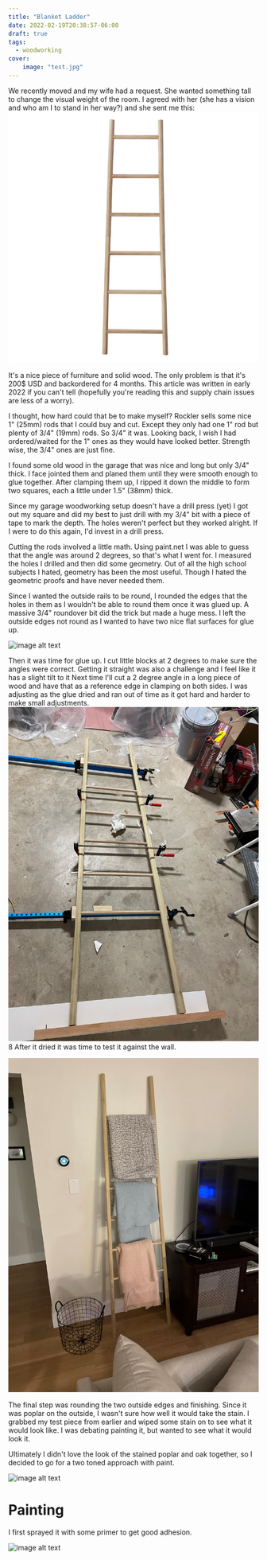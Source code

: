 ```yaml
---
title: "Blanket Ladder"
date: 2022-02-19T20:38:57-06:00
draft: true
tags:
  - woodworking
cover:
    image: "test.jpg"
---
```


We recently moved and my wife had a request.
She wanted something tall to change the visual weight of the room.
I agreed with her (she has a vision and who am I to stand in her way?) and she sent me this:
![image alt text](Decorative+Bamboo+6+ft+Blanket+Ladder.jpg)

It's a nice piece of furniture and solid wood.
The only problem is that it's 200$ USD and backordered for 4 months.
This article was written in early 2022 if you can't tell (hopefully you're reading this and supply chain issues are less of a worry).

I thought, how hard could that be to make myself?
Rockler sells some nice 1" (25mm) rods that I could buy and cut.
Except they only had one 1" rod but plenty of 3/4" (19mm) rods.
So 3/4" it was.
Looking back, I wish I had ordered/waited for the 1" ones as they would have looked better.
Strength wise, the 3/4" ones are just fine.

I found some old wood in the garage that was nice and long but only 3/4" thick.
I face jointed them and planed them until they were smooth enough to glue together.
After clamping them up, I ripped it down the middle to form two squares, each a little under 1.5" (38mm) thick.

Since my garage woodworking setup doesn't have a drill press (yet) I got out my square and did my best to just drill with my 3/4" bit with a piece of tape to mark the depth.
The holes weren't perfect but they worked alright. If I were to do this again, I'd invest in a drill press.

Cutting the rods involved a little math.
Using paint.net I was able to guess that the angle was around 2 degrees, so that's what I went for.
I measured the holes I drilled and then did some geometry.
Out of all the high school subjects I hated, geometry has been the most useful.
Though I hated the geometric proofs and have never needed them.

Since I wanted the outside rails to be round, I rounded the edges that the holes in them as I wouldn't be able to round them once it was glued up.
A massive 3/4" roundover bit did the trick but made a huge mess.
I left the outside edges not round as I wanted to have two nice flat surfaces for glue up.

![image alt text](rounding_test.jpg)

Then it was time for glue up.
I cut little blocks at 2 degrees to make sure the angles were correct.
Getting it straight was also a challenge and I feel like it has a slight tilt to it
Next time I'll cut a 2 degree angle in a long piece of wood and have that as a reference edge in clamping on both sides.
I was adjusting as the glue dried and ran out of time as it got hard and harder to make small adjustments.
![image alt text](glue_up.jpg)
ß
After it dried it was time to test it against the wall.

![image alt text](test.jpg)

The final step was rounding the two outside edges and finishing.
Since it was poplar on the outside, I wasn't sure how well it would take the stain.
I grabbed my test piece from earlier and wiped some stain on to see what it would look like.
I was debating painting it, but wanted to see what it would look it.

Ultimately I didn't love the look of the stained poplar and oak together, so I decided to go for a two toned approach with paint.

![image alt text](stain_test.jpg)

# Painting

I first sprayed it with some primer to get good adhesion. 

![image alt text](IMG_0005.png)

